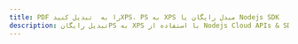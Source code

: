 ---title: PDF را به  تبدیل کنیدXPS، PS به XPS مبدل رایگان یا Nodejs SDKdescription: تبدیل رایگانPS به XPS با استفاده از Nodejs Cloud APIs & SDK همچنین اسناد PDF را در Cloud ایجاد، ویرایش و رندر کنید.---